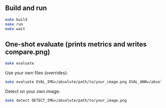 ## Build and run

```sh
make build
make run
make wait
```

## One-shot evaluate (prints metrics and writes compare.png)

```sh
make evaluate
```

Use your own files (overrides):

```sh
make evaluate EVAL_IMG=/absolute/path/to/your_image.png EVAL_ANN=/absolute/path/to/your_annotations.json IOU=0.5
```

Detect on your own image:

```sh
make detect DETECT_IMG=/absolute/path/to/your_image.png
```


